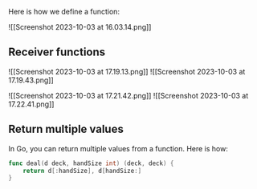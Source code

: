 Here is how we define a function:

![[Screenshot 2023-10-03 at 16.03.14.png]]

## Receiver functions
![[Screenshot 2023-10-03 at 17.19.13.png]]
![[Screenshot 2023-10-03 at 17.19.43.png]]

![[Screenshot 2023-10-03 at 17.21.42.png]]
![[Screenshot 2023-10-03 at 17.22.41.png]]

## Return multiple values
In Go, you can return multiple values from a function. Here is how:

```go
func deal(d deck, handSize int) (deck, deck) {
	return d[:handSize], d[handSize:]
}
```
